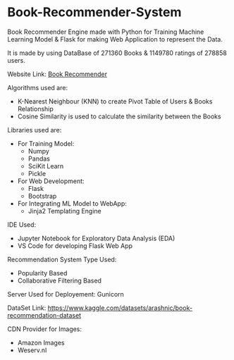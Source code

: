 # Book-Recommender-System

Book Recommender Engine made with Python for Training Machine Learning Model & Flask for making Web Application to represent the Data.

It is made by using DataBase of 271360 Books & 1149780 ratings of 278858 users.

Website Link: [Book Recommender](https://bookrecommend-rn0z.onrender.com/)

Algorithms used are:
* K-Nearest Neighbour (KNN) to create Pivot Table of Users & Books Relationship
* Cosine Similarity is used to calculate the similarity between the Books

Libraries used are:
* For Training Model:
  * Numpy
  * Pandas
  * SciKit Learn
  * Pickle
* For Web Development:
  * Flask
  * Bootstrap
* For Integrating ML Model to WebApp:
  * Jinja2 Templating Engine

IDE Used:
 * Jupyter Notebook for Exploratory Data Analysis (EDA)
 * VS Code for developing Flask Web App

Recommendation System Type Used:
* Popularity Based
* Collaborative Filtering Based

Server Used for Deployement: Gunicorn

DataSet Link: https://www.kaggle.com/datasets/arashnic/book-recommendation-dataset

CDN Provider for Images:
* Amazon Images
* Weserv.nl
